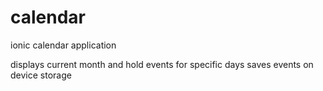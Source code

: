 # calendar
ionic calendar application 

displays current month and hold events for specific days
saves events on device storage
